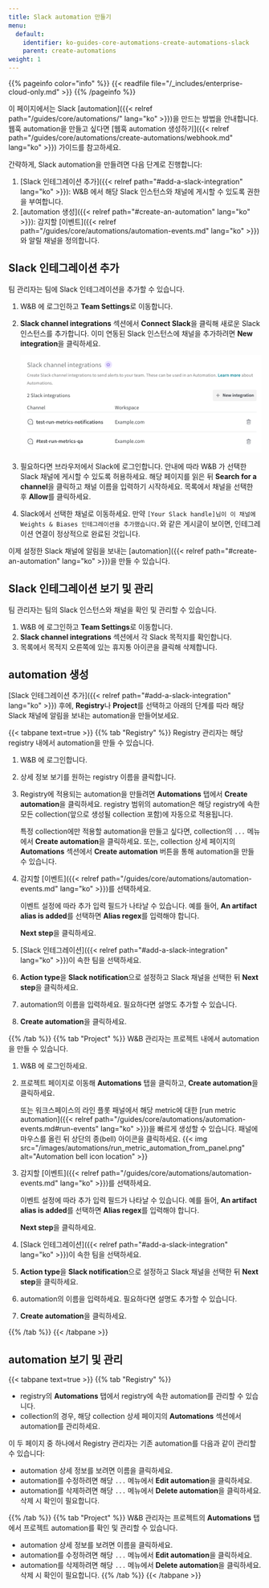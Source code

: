```yaml
---
title: Slack automation 만들기
menu:
  default:
    identifier: ko-guides-core-automations-create-automations-slack
    parent: create-automations
weight: 1
---
```


{{% pageinfo color="info" %}}
{{< readfile file="/_includes/enterprise-cloud-only.md" >}}
{{% /pageinfo %}}

이 페이지에서는 Slack [automation]({{< relref path="/guides/core/automations/" lang="ko" >}})을 만드는 방법을 안내합니다. 웹훅 automation을 만들고 싶다면 [웹훅 automation 생성하기]({{< relref path="/guides/core/automations/create-automations/webhook.md" lang="ko" >}}) 가이드를 참고하세요.

간략하게, Slack automation을 만들려면 다음 단계로 진행합니다:
1. [Slack 인테그레이션 추가]({{< relref path="#add-a-slack-integration" lang="ko" >}}): W&B 에서 해당 Slack 인스턴스와 채널에 게시할 수 있도록 권한을 부여합니다.
1. [automation 생성]({{< relref path="#create-an-automation" lang="ko" >}}): 감지할 [이벤트]({{< relref path="/guides/core/automations/automation-events.md" lang="ko" >}}) 와 알릴 채널을 정의합니다.

## Slack 인테그레이션 추가
팀 관리자는 팀에 Slack 인테그레이션을 추가할 수 있습니다.

1. W&B 에 로그인하고 **Team Settings**로 이동합니다.
1. **Slack channel integrations** 섹션에서 **Connect Slack**을 클릭해 새로운 Slack 인스턴스를 추가합니다. 이미 연동된 Slack 인스턴스에 채널을 추가하려면 **New integration**을 클릭하세요.

    ![팀의 두 개 Slack 인테그레이션이 표시된 스크린샷](/images/automations/slack_integrations.png)
1. 필요하다면 브라우저에서 Slack에 로그인합니다. 안내에 따라 W&B 가 선택한 Slack 채널에 게시할 수 있도록 허용하세요. 해당 페이지를 읽은 뒤 **Search for a channel**을 클릭하고 채널 이름을 입력하기 시작하세요. 목록에서 채널을 선택한 후 **Allow**를 클릭하세요.
1. Slack에서 선택한 채널로 이동하세요. 만약 `[Your Slack handle]님이 이 채널에 Weights & Biases 인테그레이션을 추가했습니다.`와 같은 게시글이 보이면, 인테그레이션 연결이 정상적으로 완료된 것입니다.

이제 설정한 Slack 채널에 알림을 보내는 [automation]({{< relref path="#create-an-automation" lang="ko" >}})을 만들 수 있습니다.

## Slack 인테그레이션 보기 및 관리
팀 관리자는 팀의 Slack 인스턴스와 채널을 확인 및 관리할 수 있습니다.

1. W&B 에 로그인하고 **Team Settings**로 이동합니다.
1. **Slack channel integrations** 섹션에서 각 Slack 목적지를 확인합니다.
1. 목록에서 목적지 오른쪽에 있는 휴지통 아이콘을 클릭해 삭제합니다.

## automation 생성
[Slack 인테그레이션 추가]({{< relref path="#add-a-slack-integration" lang="ko" >}}) 후에, **Registry**나 **Project**를 선택하고 아래의 단계를 따라 해당 Slack 채널에 알림을 보내는 automation을 만들어보세요.

{{< tabpane text=true >}}
{{% tab "Registry" %}}
Registry 관리자는 해당 registry 내에서 automation을 만들 수 있습니다.

1. W&B 에 로그인합니다.
1. 상세 정보 보기를 원하는 registry 이름을 클릭합니다.
1. Registry에 적용되는 automation을 만들려면 **Automations** 탭에서 **Create automation**을 클릭하세요. registry 범위의 automation은 해당 registry에 속한 모든 collection(앞으로 생성될 collection 포함)에 자동으로 적용됩니다.

    특정 collection에만 적용할 automation을 만들고 싶다면, collection의 `...` 메뉴에서 **Create automation**을 클릭하세요. 또는, collection 상세 페이지의 **Automations** 섹션에서 **Create automation** 버튼을 통해 automation을 만들 수 있습니다.
1. 감지할 [이벤트]({{< relref path="/guides/core/automations/automation-events.md" lang="ko" >}})를 선택하세요.

    이벤트 설정에 따라 추가 입력 필드가 나타날 수 있습니다. 예를 들어, **An artifact alias is added**를 선택하면 **Alias regex**를 입력해야 합니다.

    **Next step**을 클릭하세요.
1. [Slack 인테그레이션]({{< relref path="#add-a-slack-integration" lang="ko" >}})이 속한 팀을 선택하세요.
1. **Action type**을 **Slack notification**으로 설정하고 Slack 채널을 선택한 뒤 **Next step**을 클릭하세요.
1. automation의 이름을 입력하세요. 필요하다면 설명도 추가할 수 있습니다.
1. **Create automation**을 클릭하세요.

{{% /tab %}}
{{% tab "Project" %}}
W&B 관리자는 프로젝트 내에서 automation을 만들 수 있습니다.

1. W&B 에 로그인하세요.
1. 프로젝트 페이지로 이동해 **Automations** 탭을 클릭하고, **Create automation**을 클릭하세요.

    또는 워크스페이스의 라인 플롯 패널에서 해당 metric에 대한 [run metric automation]({{< relref path="/guides/core/automations/automation-events.md#run-events" lang="ko" >}})을 빠르게 생성할 수 있습니다. 패널에 마우스를 올린 뒤 상단의 종(bell) 아이콘을 클릭하세요.
    {{< img src="/images/automations/run_metric_automation_from_panel.png" alt="Automation bell icon location" >}}
1. 감지할 [이벤트]({{< relref path="/guides/core/automations/automation-events.md" lang="ko" >}})를 선택하세요.

    이벤트 설정에 따라 추가 입력 필드가 나타날 수 있습니다. 예를 들어, **An artifact alias is added**를 선택하면 **Alias regex**를 입력해야 합니다.

    **Next step**을 클릭하세요.
1. [Slack 인테그레이션]({{< relref path="#add-a-slack-integration" lang="ko" >}})이 속한 팀을 선택하세요.
1. **Action type**을 **Slack notification**으로 설정하고 Slack 채널을 선택한 뒤 **Next step**을 클릭하세요.
1. automation의 이름을 입력하세요. 필요하다면 설명도 추가할 수 있습니다.
1. **Create automation**을 클릭하세요.

{{% /tab %}}
{{< /tabpane >}}

## automation 보기 및 관리

{{< tabpane text=true >}}
{{% tab "Registry" %}}

- registry의 **Automations** 탭에서 registry에 속한 automation를 관리할 수 있습니다.
- collection의 경우, 해당 collection 상세 페이지의 **Automations** 섹션에서 automation를 관리하세요.

이 두 페이지 중 하나에서 Registry 관리자는 기존 automation를 다음과 같이 관리할 수 있습니다:
- automation 상세 정보를 보려면 이름을 클릭하세요.
- automation를 수정하려면 해당 `...` 메뉴에서 **Edit automation**을 클릭하세요.
- automation를 삭제하려면 해당 `...` 메뉴에서 **Delete automation**을 클릭하세요. 삭제 시 확인이 필요합니다.

{{% /tab %}}
{{% tab "Project" %}}
W&B 관리자는 프로젝트의 **Automations** 탭에서 프로젝트 automation를 확인 및 관리할 수 있습니다.

- automation 상세 정보를 보려면 이름을 클릭하세요.
- automation를 수정하려면 해당 `...` 메뉴에서 **Edit automation**을 클릭하세요.
- automation를 삭제하려면 해당 `...` 메뉴에서 **Delete automation**을 클릭하세요. 삭제 시 확인이 필요합니다.
{{% /tab %}}
{{< /tabpane >}}